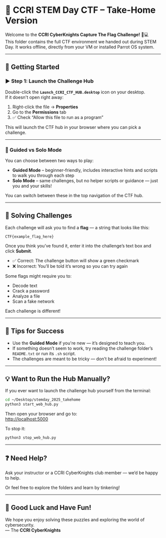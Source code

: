 # 🎯 CCRI STEM Day CTF – Take-Home Version

Welcome to the **CCRI CyberKnights Capture The Flag Challenge!** 🧠💻  
This folder contains the full CTF environment we handed out during STEM Day. It works offline, directly from your VM or installed Parrot OS system.

---

## 🚀 Getting Started

### ▶️ Step 1: Launch the Challenge Hub

Double-click the **`Launch_CCRI_CTF_HUB.desktop`** icon on your desktop.  
If it doesn't open right away:

1. Right-click the file → **Properties**
2. Go to the **Permissions** tab
3. ✅ Check “Allow this file to run as a program”

This will launch the CTF hub in your browser where you can pick a challenge.

---

### 🧭 Guided vs Solo Mode

You can choose between two ways to play:

- **Guided Mode** – beginner-friendly, includes interactive hints and scripts to walk you through each step
- **Solo Mode** – same challenges, but no helper scripts or guidance — just you and your skills!

You can switch between these in the top navigation of the CTF hub.

---

## 🧩 Solving Challenges

Each challenge will ask you to find a **flag** — a string that looks like this:

```
CTF{example_flag_here}
```

Once you think you’ve found it, enter it into the challenge’s text box and click **Submit**.

- ✅ Correct: The challenge button will show a green checkmark
- ❌ Incorrect: You’ll be told it’s wrong so you can try again

Some flags might require you to:
- Decode text
- Crack a password
- Analyze a file
- Scan a fake network

Each challenge is different!

---

## 🧠 Tips for Success

- Use the **Guided Mode** if you're new — it’s designed to teach you.
- If something doesn’t seem to work, try reading the challenge folder’s `README.txt` or run its `.sh` script.
- The challenges are meant to be tricky — don’t be afraid to experiment!

---

## 💡 Want to Run the Hub Manually?

If you ever want to launch the challenge hub yourself from the terminal:

```bash
cd ~/Desktop/stemday_2025_takehome
python3 start_web_hub.py
```

Then open your browser and go to:  
[http://localhost:5000](http://localhost:5000)

To stop it:

```bash
python3 stop_web_hub.py
```

---

## ❓ Need Help?

Ask your instructor or a CCRI CyberKnights club member — we’d be happy to help.

Or feel free to explore the folders and learn by tinkering!

---

## 🧡 Good Luck and Have Fun!

We hope you enjoy solving these puzzles and exploring the world of cybersecurity.  
— The **CCRI CyberKnights**
